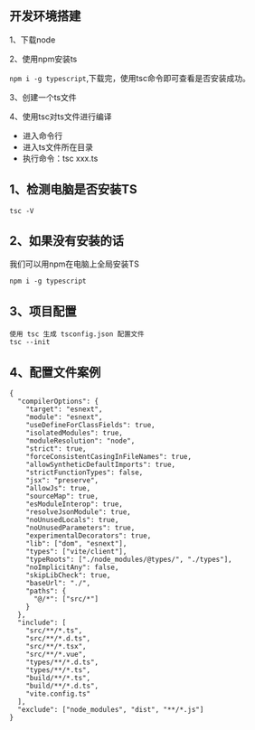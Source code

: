 ## 开发环境搭建

1、下载node

2、使用npm安装ts

`npm i -g typescript`,下载完，使用tsc命令即可查看是否安装成功。

3、创建一个ts文件

4、使用tsc对ts文件进行编译

- 进入命令行
- 进入ts文件所在目录
- 执行命令：tsc xxx.ts



## 1、检测电脑是否安装TS

```
tsc -V
```

## 2、如果没有安装的话

我们可以用npm在电脑上全局安装TS

```
npm i -g typescript
```

## 3、项目配置

```
使用 tsc 生成 tsconfig.json 配置文件
tsc --init
```

## 4、配置文件案例

```
{
  "compilerOptions": {
    "target": "esnext",
    "module": "esnext",
    "useDefineForClassFields": true,
    "isolatedModules": true,
    "moduleResolution": "node",
    "strict": true,
    "forceConsistentCasingInFileNames": true,
    "allowSyntheticDefaultImports": true,
    "strictFunctionTypes": false,
    "jsx": "preserve",
    "allowJs": true,
    "sourceMap": true,
    "esModuleInterop": true,
    "resolveJsonModule": true,
    "noUnusedLocals": true,
    "noUnusedParameters": true,
    "experimentalDecorators": true,
    "lib": ["dom", "esnext"],
    "types": ["vite/client"],
    "typeRoots": ["./node_modules/@types/", "./types"],
    "noImplicitAny": false,
    "skipLibCheck": true,
    "baseUrl": "./",
    "paths": {
      "@/*": ["src/*"]
    }
  },
  "include": [
    "src/**/*.ts",
    "src/**/*.d.ts",
    "src/**/*.tsx",
    "src/**/*.vue",
    "types/**/*.d.ts",
    "types/**/*.ts",
    "build/**/*.ts",
    "build/**/*.d.ts",
    "vite.config.ts"
  ],
  "exclude": ["node_modules", "dist", "**/*.js"]
}

```

